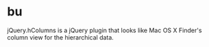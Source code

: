 # bu
jQuery.hColumns is a jQuery plugin that looks like Mac OS X Finder's column view for the hierarchical data.
